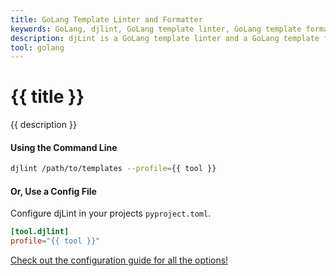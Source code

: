 ```yaml
---
title: GoLang Template Linter and Formatter
keywords: GoLang, djlint, GoLang template linter, GoLang template formatter, format GoLang templates
description: djLint is a GoLang template linter and a GoLang template formatter! Take advantage of the pre-build profile when linting and formatting your templates with djLint.
tool: golang
---
```



# {{ title }}

{{ description }}

#### Using the Command Line

```bash
djlint /path/to/templates --profile={{ tool }}
```

#### Or, Use a Config File

Configure djLint in your projects ``pyproject.toml``.

```toml
[tool.djlint]
profile="{{ tool }}"
```

<div class="box notification is-info is-light">
    <span class="icon is-large"><i class="fas fa-2x fa-arrow-circle-right"></i></span><div class="my-auto ml-3 is-inline-block"><a href="/docs/configuration/">Check out the configuration guide for all the options!</a></div>
</div>